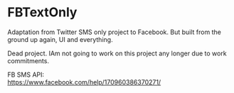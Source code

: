 # FBTextOnly
Adaptation from Twitter SMS only project to Facebook. But built from the ground up again, UI and everything.

Dead project. IAm not going to work on this project any longer due to work commitments.

FB SMS API:
<br/>
https://www.facebook.com/help/170960386370271/
